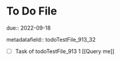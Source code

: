 # To Do File

due:: 2022-09-18

metadatafield:: todoTestFile_913_32

- [ ] Task of todoTestFile_913 1 [[Query me]]
